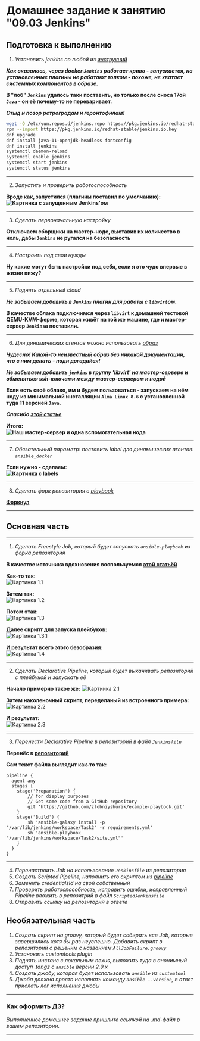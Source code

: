 # Домашнее задание к занятию "09.03 Jenkins"

## Подготовка к выполнению

1. *Установить jenkins по любой из [инструкций](https://www.jenkins.io/download/)*  

***Как оказалось, через docker `Jenkins` работает криво - запускается, но установленные плагины не работают толком - похоже, не хватает системных компонентов в образе.***  

**В "лоб" `Jenkins` удалось таки поставить, но только после сноса 17ой `Java` - он её почему-то не переваривает.**  

***Стыд и позор ретроградам и геронтофилам!***  

```bash
wget -O /etc/yum.repos.d/jenkins.repo https://pkg.jenkins.io/redhat-stable/jenkins.repo
rpm --import https://pkg.jenkins.io/redhat-stable/jenkins.io.key
dnf upgrade
dnf install java-11-openjdk-headless fontconfig
dnf install jenkins
systemctl daemon-reload
systemctl enable jenkins
systemctl start jenkins
systemctl status jenkins
```
----
2. *Запустить и проверить работоспособность*  

**Вроде как, запустился (плагины поставил по умолчанию):**  
**![Картинка с запущенным Jenkins'ом](./pic/dz9_3_0_1.png)**  

----
3. *Сделать первоначальную настройку*

**Отключаем сборщики на мастер-ноде, выставив их количество в ноль, дабы `Jenkins` не ругался на безопасность**  

----
4. *Настроить под свои нужды*  

**Ну какие могут быть настройки под себя, если я это чудо впервые в жизни вижу?**  

----

5. *Поднять отдельный cloud*  

***Не забываем добавить в `Jenkins` плагин для работы с `libvirt`ом.***  

**В качестве облака подключимся через `libvirt` к домашней тестовой QEMU-KVM-ферме, которая живёт на той же машине, где и мастер-сервер `Jenkins`а поставили.**  

----
6. *Для динамических агентов можно использовать [образ](https://hub.docker.com/repository/docker/aragast/agent)*  

***Чудесно! Какой-то неизвестный образ без никакой документации, что с ним делать - поди догадайся!***  

***Не забываем добавить `jenkins` в группу 'libvirt' на мастер-сервере и обменяться ssh-ключами между мастер-сервером и нодой***

**Если есть своё облако, им и будем пользоваться - запускаем на нём ноду из минимальной инсталляции `Alma Linux 8.6` с установленной туда 11 версией `Java`.**  

***Спасибо [этой статье](https://acloudguru.com/blog/engineering/adding-a-jenkins-agent-node)***

**Итого:**  
**![Наш мастер-сервер и одна вспомогательная нода](./pic/dz9_3_0_2.png)**

----
7. *Обязательный параметр: поставить label для динамических агентов: `ansible_docker`*  

**Если нужно - сделаем:**  
**![Картинка с labels](./pic/dz9_3_0_3.png)**

----
8. *Сделать форк репозитория с [playbook](https://github.com/aragastmatb/example-playbook)*

**[Форкнул](https://github.com/zlobniyshurik/example-playbook)**  

----

## Основная часть

----
1. *Сделать Freestyle Job, который будет запускать `ansible-playbook` из форка репозитория*

**В качестве источника вдохновения воспользуемся [этой статьёй](https://www.guru99.com/create-builds-jenkins-freestyle-project.html)**  

**Как-то так:**  
![Картинка 1.1](./pic/dz9_3_1_1.png)  

**Затем так:**  
![Картинка 1.2](./pic/dz9_3_1_2.png)  

**Потом этак:**  
![Картинка 1.3](./pic/dz9_3_1_3.png)  

**Далее скрипт для запуска плейбуков:**  
![Картинка 1.3.1](./pic/dz9_3_1_3_1.png)  

**И результат всего этого безобразия:**  
![Картинка 1.4](./pic/dz9_3_1_4.png)  

----
2. *Сделать Declarative Pipeline, который будет выкачивать репозиторий с плейбукой и запускать её*

**Начало примерно такое же:**
![Картинка 2.1](./pic/dz9_3_2_1.png)  

**Затем наколеночный скрипт, переделаный из встроенного примера:**  
![Картинка 2.2](./pic/dz9_3_2_2.png)  

**И результат:**  
![Картинка 2.3](./pic/dz9_3_2_3.png)  

----
3. *Перенести Declarative Pipeline в репозиторий в файл `Jenkinsfile`*  

**Перенёс в [репозиторий](https://github.com/zlobniyshurik/example-playbook)**  

**Сам текст файла выглядит как-то так:**
```
pipeline {
  agent any
  stages {
    stage('Preparation') { 
        // for display purposes
        // Get some code from a GitHub repository
        git 'https://github.com/zlobniyshurik/example-playbook.git'
    }
    stage('Build') {
        sh 'ansible-galaxy install -p "/var/lib/jenkins/workspace/Task2" -r requirements.yml'
        sh 'ansible-playbook "/var/lib/jenkins/workspace/Task2/site.yml"'
    }
  }
}
```

----
4. *Перенастроить Job на использование `Jenkinsfile` из репозитория*
5. *Создать Scripted Pipeline, наполнить его скриптом из [pipeline](./pipeline)*
6. *Заменить credentialsId на свой собственный*
7. *Проверить работоспособность, исправить ошибки, исправленный Pipeline вложить в репозитрий в файл `ScriptedJenkinsfile`*
8. *Отправить ссылку на репозиторий в ответе*

## Необязательная часть

1. *Создать скрипт на groovy, который будет собирать все Job, которые завершились хотя бы раз неуспешно. Добавить скрипт в репозиторий с решеним с названием `AllJobFailure.groovy`*
2. *Установить customtools plugin*
3. *Поднять инстанс с локальным nexus, выложить туда в анонимный доступ  .tar.gz с `ansible`  версии 2.9.x*
4. *Создать джобу, которая будет использовать `ansible` из `customtool`*
5. *Джоба должна просто исполнять команду `ansible --version`, в ответ прислать лог исполнения джобы* 

---

### Как оформить ДЗ?

*Выполненное домашнее задание пришлите ссылкой на .md-файл в вашем репозитории.*

---

